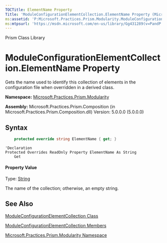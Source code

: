 ```yaml
---
TOCTitle: ElementName Property
Title: 'ModuleConfigurationElementCollection.ElementName Property (Microsoft.Practices.Prism.Modularity)'
ms:assetid: 'P:Microsoft.Practices.Prism.Modularity.ModuleConfigurationElementCollection.ElementName'
ms:mtpsurl: 'https://msdn.microsoft.com/en-us/library/Gg431289(v=PandP.50)'
---
```


Prism Class Library

ModuleConfigurationElementCollection.ElementName Property
=============================================================

Gets the name used to identify this collection of elements in the configuration file when overridden in a derived class.

**Namespace:** [Microsoft.Practices.Prism.Modularity](https://msdn.microsoft.com/en-us/library/microsoft.practices.prism.modularity(v=pandp.50))

**Assembly:** Microsoft.Practices.Prism.Composition (in Microsoft.Practices.Prism.Composition.dll) Version: 5.0.0.0 (5.0.0.0)

Syntax
------

```C#
    protected override string ElementName { get; }
```
```VB
'Declaration
Protected Overrides ReadOnly Property ElementName As String
	Get
```
#### Property Value

Type: [String](http://msdn2.microsoft.com/en-us/library/s1wwdcbf)

The name of the collection; otherwise, an empty string.

See Also
--------


[ModuleConfigurationElementCollection Class](https://msdn.microsoft.com/en-us/library/microsoft.practices.prism.modularity.moduleconfigurationelementcollection(v=pandp.50))

[ModuleConfigurationElementCollection Members](https://msdn.microsoft.com/en-us/library/microsoft.practices.prism.modularity.moduleconfigurationelementcollection_members(v=pandp.50))

[Microsoft.Practices.Prism.Modularity Namespace](https://msdn.microsoft.com/en-us/library/microsoft.practices.prism.modularity(v=pandp.50))
